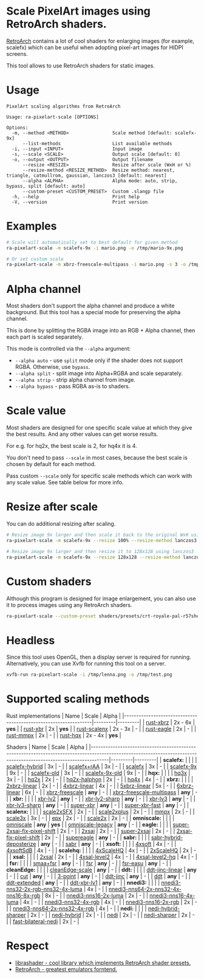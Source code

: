 # Scale PixelArt images using RetroArch shaders.
[RetroArch](https://github.com/libretro/RetroArch) contains a lot of cool shaders for enlarging images (for example, scalefx) which can be useful when adopting pixel-art images for HIDPI screens.

This tool allows to use RetroArch shaders for static images.

# Usage
```
PixelArt scaling algorithms from RetroArch

Usage: ra-pixelart-scale [OPTIONS]

Options:
  -m, --method <METHOD>                Scale method [default: scalefx-9x]
      --list-methods                   List available methods
  -i, --input <INPUT>                  Input image
  -s, --scale <SCALE>                  Output scale [default: 0]
  -o, --output <OUTPUT>                Output filename
      --resize <RESIZE>                Resize after scale (WxH or %)
      --resize-method <RESIZE_METHOD>  Resize method: nearest, triangle, catmullrom, gaussian, lanczos3 [default: nearest]
      --alpha <ALPHA>                  Alpha mode: auto, strip, bypass, split [default: auto]
      --custom-preset <CUSTOM_PRESET>  Custom .slangp file
  -h, --help                           Print help
  -V, --version                        Print version
```

# Examples
```bash
# Scale will automatically set to best default for given method
ra-pixelart-scale -m scalefx-9x -i mario.png -o /tmp/mario-9x.png

# Or set custom scale
ra-pixelart-scale -m xbrz-freescale-multipass -i mario.png -s 3 -o /tmp/mario-3x.png
```

# Alpha channel

Most shaders don't support the alpha channel and produce a white background. But this tool has a special mode for preserving the alpha channel.

This is done by splitting the RGBA image into an RGB + Alpha channel, then each part is scaled separately.

This mode is controlled via the `--alpha` argument:
- `--alpha auto` - use `split` mode only if the shader does not support RGBA. Otherwise, use `bypass`.
- `--alpha split` - split image into Alpha+RGBA and scale separately.
- `--alpha strip` - strip alpha channel from image.
- `--alpha bypass` - pass RGBA as-is to shaders.

# Scale value

Most shaders are designed for one specific scale value at which they give the best results. And any other values can get worse results.

For e.g. for hq2x, the best scale is 2, for hq4x it is 4.

You don't need to pass `--scale` in most cases, because the best scale is chosen by default for each method.

Pass custom `--scale` only for specific scale methods which can work with any scale value. See table below for more info.

# Resize after scale

You can do additional resizing after scaling.

```bash
# Resize image 9x larger and then scale it back to the original WxH using lanczos3
ra-pixelart-scale -m scalefx-9x --resize 100% --resize-method lanczos3 -i /tmp/pixels.png -o /tmp/pixels-smooth.png

# Resize image 9x larger and then resize it to 128x128 using lanczos3
ra-pixelart-scale -m scalefx-9x --resize 128x128 --resize-method lanczos3 -i /tmp/pixels.png -o /tmp/pixels-smooth.png
```

# Custom shaders

Although this program is designed for image enlargement, you can also use it to process images using any RetroArch shaders.

```bash
ra-pixelart-scale --custom-preset shaders/presets/crt-royale-pal-r57shell.slangp -i /tmp/lenna.png -o /tmp/lenna_crt.png
```

# Headless

Since this tool uses OpenGL, then a display server is required for running. Alternatively, you can use Xvfb for running this tool on a server.

```bash
xvfb-run ra-pixelart-scale -i /tmp/lenna.png -o /tmp/test.png
```

# Supported scaling methods
Rust implementations
| Name                                                            | Scale   | Alpha   |
|-----------------------------------------------------------------|---------|---------|
| [rust-xbrz](https://crates.io/crates/xbrz-rs)                   | 2x - 6x | **yes** |
| [rust-xbr](https://crates.io/crates/xbr)                        | 2x      | **yes** |
| [rust-scalenx](https://crates.io/crates/magnify)                | 2x - 3x | -       |
| [rust-eagle](https://crates.io/crates/magnify)                  | 2x      | -       |
| [rust-mmpx](https://crates.io/crates/mmpx)                      | 2x      | -       |
| [rust-hqx](https://github.com/CryZe/wasmboy-rs/tree/master/hqx) | 2x - 4x | **yes** |

Shaders
| Name                                                                                                                                                              | Scale   | Alpha   |
|-------------------------------------------------------------------------------------------------------------------------------------------------------------------|---------|---------|
| **scalefx:**                                                                                                                                                      |         |         |
| [scalefx-hybrid](https://github.com/libretro/slang-shaders/tree/master/edge-smoothing/scalefx/scalefx-hybrid.slangp)                                              | 3x      | -       |
| [scalefx+rAA](https://github.com/libretro/slang-shaders/tree/master/edge-smoothing/scalefx/scalefx+rAA.slangp)                                                    | 3x      | -       |
| [scalefx](https://github.com/libretro/slang-shaders/tree/master/edge-smoothing/scalefx/scalefx.slangp)                                                            | 3x      | -       |
| [scalefx-9x](https://github.com/libretro/slang-shaders/tree/master/edge-smoothing/scalefx/scalefx-9x.slangp)                                                      | 9x      | -       |
| [scalefx-old](https://github.com/libretro/slang-shaders/tree/master/edge-smoothing/scalefx/shaders/old/scalefx.slangp)                                            | 3x      | -       |
| [scalefx-9x-old](https://github.com/libretro/slang-shaders/tree/master/edge-smoothing/scalefx/shaders/old/scalefx-9x.slangp)                                      | 9x      | -       |
| **hqx:**                                                                                                                                                          |         |         |
| [hq3x](https://github.com/libretro/slang-shaders/tree/master/edge-smoothing/hqx/hq3x.slangp)                                                                      | 3x      | -       |
| [hq2x](https://github.com/libretro/slang-shaders/tree/master/edge-smoothing/hqx/hq2x.slangp)                                                                      | 2x      | -       |
| [hq2x-halphon](https://github.com/libretro/slang-shaders/tree/master/edge-smoothing/hqx/hq2x-halphon.slangp)                                                      | 2x      | -       |
| [hq4x](https://github.com/libretro/slang-shaders/tree/master/edge-smoothing/hqx/hq4x.slangp)                                                                      | 4x      | -       |
| **xbrz:**                                                                                                                                                         |         |         |
| [2xbrz-linear](https://github.com/libretro/slang-shaders/tree/master/edge-smoothing/xbrz/2xbrz-linear.slangp)                                                     | 2x      | -       |
| [4xbrz-linear](https://github.com/libretro/slang-shaders/tree/master/edge-smoothing/xbrz/4xbrz-linear.slangp)                                                     | 4x      | -       |
| [5xbrz-linear](https://github.com/libretro/slang-shaders/tree/master/edge-smoothing/xbrz/5xbrz-linear.slangp)                                                     | 5x      | -       |
| [6xbrz-linear](https://github.com/libretro/slang-shaders/tree/master/edge-smoothing/xbrz/6xbrz-linear.slangp)                                                     | 6x      | -       |
| [xbrz-freescale](https://github.com/libretro/slang-shaders/tree/master/edge-smoothing/xbrz/xbrz-freescale.slangp)                                                 | **any** | -       |
| [xbrz-freescale-multipass](https://github.com/libretro/slang-shaders/tree/master/edge-smoothing/xbrz/xbrz-freescale-multipass.slangp)                             | **any** | -       |
| **xbr:**                                                                                                                                                          |         |         |
| [xbr-lv2](https://github.com/libretro/slang-shaders/tree/master/edge-smoothing/xbr/xbr-lv2.slangp)                                                                | **any** | -       |
| [xbr-lv2-sharp](https://github.com/libretro/slang-shaders/tree/master/edge-smoothing/xbr/xbr-lv2-sharp.slangp)                                                    | **any** | -       |
| [xbr-lv3](https://github.com/libretro/slang-shaders/tree/master/edge-smoothing/xbr/xbr-lv3.slangp)                                                                | **any** | -       |
| [xbr-lv3-sharp](https://github.com/libretro/slang-shaders/tree/master/edge-smoothing/xbr/xbr-lv3-sharp.slangp)                                                    | **any** | -       |
| [super-xbr](https://github.com/libretro/slang-shaders/tree/master/edge-smoothing/xbr/super-xbr.slangp)                                                            | **any** | -       |
| [super-xbr-fast](https://github.com/libretro/slang-shaders/tree/master/edge-smoothing/xbr/super-xbr-fast.slangp)                                                  | **any** | -       |
| **scalenx:**                                                                                                                                                      |         |         |
| [scale2xSFX](https://github.com/libretro/slang-shaders/tree/master/edge-smoothing/scalenx/scale2xSFX.slangp)                                                      | 2x      | -       |
| [scale2xplus](https://github.com/libretro/slang-shaders/tree/master/edge-smoothing/scalenx/scale2xplus.slangp)                                                    | 2x      | -       |
| [mmpx](https://github.com/libretro/slang-shaders/tree/master/edge-smoothing/scalenx/mmpx.slangp)                                                                  | 2x      | -       |
| [scale3x](https://github.com/libretro/slang-shaders/tree/master/edge-smoothing/scalenx/scale3x.slangp)                                                            | 3x      | -       |
| [epx](https://github.com/libretro/slang-shaders/tree/master/edge-smoothing/scalenx/epx.slangp)                                                                    | 2x      | -       |
| [scale2x](https://github.com/libretro/slang-shaders/tree/master/edge-smoothing/scalenx/scale2x.slangp)                                                            | 2x      | -       |
| **omniscale:**                                                                                                                                                    |         |         |
| [omniscale](https://github.com/libretro/slang-shaders/tree/master/edge-smoothing/omniscale/omniscale.slangp)                                                      | **any** | **yes** |
| [omniscale-legacy](https://github.com/libretro/slang-shaders/tree/master/edge-smoothing/omniscale/omniscale-legacy.slangp)                                        | **any** | -       |
| **eagle:**                                                                                                                                                        |         |         |
| [super-2xsai-fix-pixel-shift](https://github.com/libretro/slang-shaders/tree/master/edge-smoothing/eagle/super-2xsai-fix-pixel-shift.slangp)                      | 2x      | -       |
| [2xsai](https://github.com/libretro/slang-shaders/tree/master/edge-smoothing/eagle/2xsai.slangp)                                                                  | 2x      | -       |
| [super-2xsai](https://github.com/libretro/slang-shaders/tree/master/edge-smoothing/eagle/super-2xsai.slangp)                                                      | 2x      | -       |
| [2xsai-fix-pixel-shift](https://github.com/libretro/slang-shaders/tree/master/edge-smoothing/eagle/2xsai-fix-pixel-shift.slangp)                                  | 2x      | -       |
| [supereagle](https://github.com/libretro/slang-shaders/tree/master/edge-smoothing/eagle/supereagle.slangp)                                                        | **any** | -       |
| **sabr:**                                                                                                                                                         |         |         |
| [sabr-hybrid-deposterize](https://github.com/libretro/slang-shaders/tree/master/edge-smoothing/sabr/sabr-hybrid-deposterize.slangp)                               | **any** | -       |
| [sabr](https://github.com/libretro/slang-shaders/tree/master/edge-smoothing/sabr/sabr.slangp)                                                                     | **any** | -       |
| **xsoft:**                                                                                                                                                        |         |         |
| [4xsoft](https://github.com/libretro/slang-shaders/tree/master/edge-smoothing/xsoft/4xsoft.slangp)                                                                | 4x      | -       |
| [4xsoftSdB](https://github.com/libretro/slang-shaders/tree/master/edge-smoothing/xsoft/4xsoftSdB.slangp)                                                          | 4x      | -       |
| **scalehq:**                                                                                                                                                      |         |         |
| [4xScaleHQ](https://github.com/libretro/slang-shaders/tree/master/edge-smoothing/scalehq/4xScaleHQ.slangp)                                                        | 4x      | -       |
| [2xScaleHQ](https://github.com/libretro/slang-shaders/tree/master/edge-smoothing/scalehq/2xScaleHQ.slangp)                                                        | 2x      | -       |
| **xsal:**                                                                                                                                                         |         |         |
| [2xsal](https://github.com/libretro/slang-shaders/tree/master/edge-smoothing/xsal/2xsal.slangp)                                                                   | 2x      | -       |
| [4xsal-level2](https://github.com/libretro/slang-shaders/tree/master/edge-smoothing/xsal/4xsal-level2.slangp)                                                     | 4x      | -       |
| [4xsal-level2-hq](https://github.com/libretro/slang-shaders/tree/master/edge-smoothing/xsal/4xsal-level2-hq.slangp)                                               | 4x      | -       |
| **fsr:**                                                                                                                                                          |         |         |
| [smaa+fsr](https://github.com/libretro/slang-shaders/tree/master/edge-smoothing/fsr/smaa+fsr.slangp)                                                              | **any** | -       |
| [fsr](https://github.com/libretro/slang-shaders/tree/master/edge-smoothing/fsr/fsr.slangp)                                                                        | **any** | -       |
| [fsr-easu](https://github.com/libretro/slang-shaders/tree/master/edge-smoothing/fsr/fsr-easu.slangp)                                                              | **any** | -       |
| **cleanEdge:**                                                                                                                                                    |         |         |
| [cleanEdge-scale](https://github.com/libretro/slang-shaders/tree/master/edge-smoothing/cleanEdge/cleanEdge-scale.slangp)                                          | **any** | -       |
| **ddt:**                                                                                                                                                          |         |         |
| [ddt-jinc-linear](https://github.com/libretro/slang-shaders/tree/master/edge-smoothing/ddt/ddt-jinc-linear.slangp)                                                | **any** | -       |
| [cut](https://github.com/libretro/slang-shaders/tree/master/edge-smoothing/ddt/cut.slangp)                                                                        | **any** | -       |
| [3-point](https://github.com/libretro/slang-shaders/tree/master/edge-smoothing/ddt/3-point.slangp)                                                                | **any** | -       |
| [ddt-jinc](https://github.com/libretro/slang-shaders/tree/master/edge-smoothing/ddt/ddt-jinc.slangp)                                                              | **any** | -       |
| [ddt](https://github.com/libretro/slang-shaders/tree/master/edge-smoothing/ddt/ddt.slangp)                                                                        | **any** | -       |
| [ddt-extended](https://github.com/libretro/slang-shaders/tree/master/edge-smoothing/ddt/ddt-extended.slangp)                                                      | **any** | -       |
| [ddt-xbr-lv1](https://github.com/libretro/slang-shaders/tree/master/edge-smoothing/ddt/ddt-xbr-lv1.slangp)                                                        | **any** | -       |
| **nnedi3:**                                                                                                                                                       |         |         |
| [nnedi3-nns32-2x-rgb-nns32-4x-luma](https://github.com/libretro/slang-shaders/tree/master/edge-smoothing/nnedi3/nnedi3-nns32-2x-rgb-nns32-4x-luma.slangp)         | 4x      | -       |
| [nnedi3-nns64-2x-nns32-4x-nns16-8x-rgb](https://github.com/libretro/slang-shaders/tree/master/edge-smoothing/nnedi3/nnedi3-nns64-2x-nns32-4x-nns16-8x-rgb.slangp) | 8x      | -       |
| [nnedi3-nns16-2x-luma](https://github.com/libretro/slang-shaders/tree/master/edge-smoothing/nnedi3/nnedi3-nns16-2x-luma.slangp)                                   | 2x      | -       |
| [nnedi3-nns16-4x-luma](https://github.com/libretro/slang-shaders/tree/master/edge-smoothing/nnedi3/nnedi3-nns16-4x-luma.slangp)                                   | 4x      | -       |
| [nnedi3-nns32-4x-rgb](https://github.com/libretro/slang-shaders/tree/master/edge-smoothing/nnedi3/nnedi3-nns32-4x-rgb.slangp)                                     | 4x      | -       |
| [nnedi3-nns16-2x-rgb](https://github.com/libretro/slang-shaders/tree/master/edge-smoothing/nnedi3/nnedi3-nns16-2x-rgb.slangp)                                     | 2x      | -       |
| [nnedi3-nns64-2x-nns32-4x-rgb](https://github.com/libretro/slang-shaders/tree/master/edge-smoothing/nnedi3/nnedi3-nns64-2x-nns32-4x-rgb.slangp)                   | 4x      | -       |
| **nedi:**                                                                                                                                                         |         |         |
| [nedi-hybrid-sharper](https://github.com/libretro/slang-shaders/tree/master/edge-smoothing/nedi/nedi-hybrid-sharper.slangp)                                       | 2x      | -       |
| [nedi-hybrid](https://github.com/libretro/slang-shaders/tree/master/edge-smoothing/nedi/nedi-hybrid.slangp)                                                       | 2x      | -       |
| [nedi](https://github.com/libretro/slang-shaders/tree/master/edge-smoothing/nedi/nedi.slangp)                                                                     | 2x      | -       |
| [nedi-sharper](https://github.com/libretro/slang-shaders/tree/master/edge-smoothing/nedi/nedi-sharper.slangp)                                                     | 2x      | -       |
| [fast-bilateral-nedi](https://github.com/libretro/slang-shaders/tree/master/edge-smoothing/nedi/fast-bilateral-nedi.slangp)                                       | 2x      | -       |

# Respect
- [librashader - cool library which implements RetroArch shader presets.](https://github.com/SnowflakePowered/librashader)
- [RetroArch - greatest emulators forntend.](https://github.com/libretro/RetroArch)
